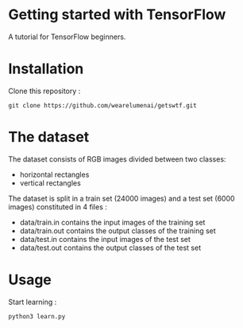 # Getting started with TensorFlow
A tutorial for TensorFlow beginners.

# Installation
Clone this repository :
```
git clone https://github.com/wearelumenai/getswtf.git
```

# The dataset
The dataset consists of RGB images divided between two classes:

 - horizontal rectangles
 - vertical rectangles
   
The dataset is split in a train set (24000 images) and a test set (6000 images) constituted in 4 files :

 - data/train.in contains the input images of the training set
 - data/train.out contains the output classes of the training set
 - data/test.in contains the input images of the test set
 - data/test.out contains the output classes of the test set

# Usage
Start learning :
```
python3 learn.py
```

